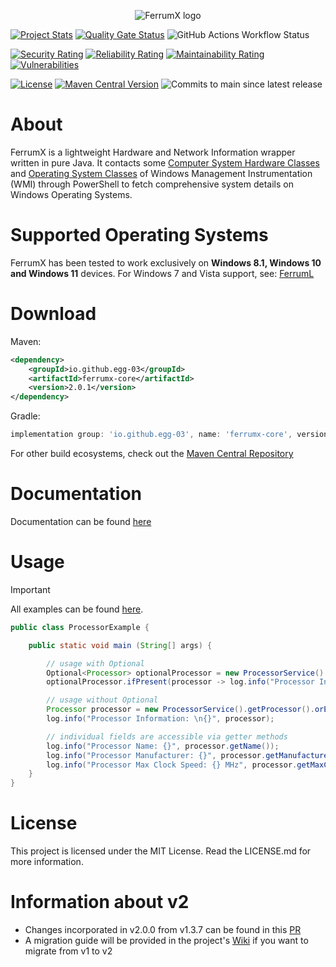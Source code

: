 <p align="center"> 
  <img src="https://github.com/Egg-03/FerrumX/assets/111327101/9aee9cdf-5213-401b-814d-a9738ee1a24c" alt="FerrumX logo">
</p>

[![Project Stats](https://openhub.net/p/FerrumX/widgets/project_thin_badge.gif)](https://openhub.net/p/FerrumX)
[![Quality Gate Status](https://sonarcloud.io/api/project_badges/measure?project=Egg-03_FerrumX&metric=alert_status)](https://sonarcloud.io/summary/new_code?id=Egg-03_FerrumX)
![GitHub Actions Workflow Status](https://img.shields.io/github/actions/workflow/status/Egg-03/FerrumX/.github%2Fworkflows%2Fbuild.yml)


[![Security Rating](https://sonarcloud.io/api/project_badges/measure?project=Egg-03_FerrumX&metric=security_rating)](https://sonarcloud.io/summary/new_code?id=Egg-03_FerrumX)
[![Reliability Rating](https://sonarcloud.io/api/project_badges/measure?project=Egg-03_FerrumX&metric=reliability_rating)](https://sonarcloud.io/summary/new_code?id=Egg-03_FerrumX)
[![Maintainability Rating](https://sonarcloud.io/api/project_badges/measure?project=Egg-03_FerrumX&metric=sqale_rating)](https://sonarcloud.io/summary/new_code?id=Egg-03_FerrumX)
[![Vulnerabilities](https://sonarcloud.io/api/project_badges/measure?project=Egg-03_FerrumX&metric=vulnerabilities)](https://sonarcloud.io/summary/new_code?id=Egg-03_FerrumX)

[![License](https://img.shields.io/github/license/Egg-03/FerrumX)](https://github.com/Egg-03/FerrumX/blob/main/LICENSE)
[![Maven Central Version](https://img.shields.io/maven-central/v/io.github.egg-03/ferrum-x)](https://central.sonatype.com/artifact/io.github.egg-03/ferrum-x)
![Commits to main since latest release](https://img.shields.io/github/commits-since/Egg-03/FerrumX/latest)

# About
FerrumX is a lightweight Hardware and Network Information wrapper written in pure Java. It contacts some [Computer System Hardware Classes](https://learn.microsoft.com/en-us/windows/win32/cimwin32prov/computer-system-hardware-classes) and [Operating System Classes](https://learn.microsoft.com/en-us/windows/win32/cimwin32prov/operating-system-classes) of Windows Management Instrumentation (WMI) through PowerShell to fetch comprehensive system details on Windows Operating Systems.

# Supported Operating Systems
FerrumX has been tested to work exclusively on <strong>Windows 8.1, Windows 10 and Windows 11</strong> devices.
For Windows 7 and Vista support, see: [FerrumL](https://github.com/Egg-03/FerrumL)

# Download
Maven:
```xml
<dependency>
    <groupId>io.github.egg-03</groupId>
    <artifactId>ferrumx-core</artifactId>
    <version>2.0.1</version>
</dependency>
```

Gradle:
```gradle
implementation group: 'io.github.egg-03', name: 'ferrumx-core', version: '2.0.1'
```

For other build ecosystems, check out the [Maven Central Repository](https://central.sonatype.com/artifact/io.github.egg-03/ferrum-x/overview)

# Documentation
Documentation can be found [here](https://egg-03.github.io/FerrumX-Documentation/)

# Usage
> [!IMPORTANT]
> All examples can be found [here](https://github.com/Egg-03/FerrumX/tree/baf00eefa274556c306904e0bf8cb069996a9b8d/ferrumx-examples/src/main/java/org/ferrumx/example).

```java
public class ProcessorExample {

    public static void main (String[] args) {

        // usage with Optional
        Optional<Processor> optionalProcessor = new ProcessorService().getProcessor();
        optionalProcessor.ifPresent(processor -> log.info("Processor Information: \n{}", processor));

        // usage without Optional
        Processor processor = new ProcessorService().getProcessor().orElseThrow(); // will throw NoSuchElementException if not present
        log.info("Processor Information: \n{}", processor);

        // individual fields are accessible via getter methods
        log.info("Processor Name: {}", processor.getName());
        log.info("Processor Manufacturer: {}", processor.getManufacturer());
        log.info("Processor Max Clock Speed: {} MHz", processor.getMaxClockSpeed());
    }
}
```

# License
This project is licensed under the MIT License. Read the LICENSE.md for more information.

# Information about v2

- Changes incorporated in v2.0.0 from v1.3.7 can be found in this [PR](https://github.com/Egg-03/FerrumX/pull/20)
- A migration guide will be provided in the project's [Wiki](https://github.com/Egg-03/FerrumX/wiki) if you want to migrate from v1 to v2


